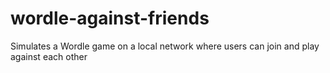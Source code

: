 # wordle-against-friends
Simulates a Wordle game on a local network where users can join and play against each other
